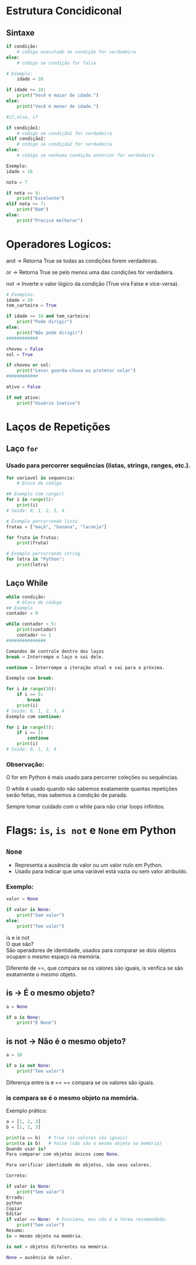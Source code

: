 # Estrutura Concidiconal
## Sintaxe
```python
if condição:
    # código executado se condição for verdadeira
else:
    # código se condição for falsa

# Exemplo:
    idade = 18

if idade >= 18:
    print("Você é maior de idade.")
else:
    print("Você é menor de idade.")
```
```python
#if,else, if

if condição1:
    # código se condição1 for verdadeira
elif condição2:
    # código se condição2 for verdadeira
else:
    # código se nenhuma condição anterior for verdadeira

Exemplo:
idade = 18

nota = 7

if nota >= 9:
    print("Excelente")
elif nota >= 7:
    print("Bom")
else:
    print("Precisa melhorar")
```
# Operadores Logicos:

and → Retorna True se todas as condições forem verdadeiras.

or → Retorna True se pelo menos uma das condições for verdadeira.

not → Inverte o valor lógico da condição (True vira False e vice-versa).

```Python
# Exemplos:
idade = 20
tem_carteira = True

if idade >= 18 and tem_carteira:
    print("Pode dirigir")
else:
    print("Não pode dirigir")
############

choveu = False
sol = True

if choveu or sol:
    print("Levar guarda-chuva ou protetor solar")
############

ativo = False

if not ativo:
    print("Usuário inativo")
```
# Laços de Repetições

## Laço `for`

### Usado para percorrer sequências (listas, strings, ranges, etc.).

```python
for variavel in sequencia:
    # bloco de código

## Exemplo com range()
for i in range(5):
    print(i)
# Saída: 0, 1, 2, 3, 4

# Exemplo percorrendo lista  
frutas = ["maçã", "banana", "laranja"]

for fruta in frutas:
    print(fruta)

# Exemplo percorrendo string
for letra in "Python":
    print(letra)
```
## Laço While
```python
while condição:
    # bloco de código
## Exemplo
contador = 0

while contador < 5:
    print(contador)
    contador += 1
###############

Comandos de controle dentro dos laços
break → Interrompe o laço e sai dele.

continue → Interrompe a iteração atual e vai para a próxima.

Exemplo com break:

for i in range(10):
    if i == 5:
        break
    print(i)
# Saída: 0, 1, 2, 3, 4
Exemplo com continue:

for i in range(5):
    if i == 2:
        continue
    print(i)
# Saída: 0, 1, 3, 4   
```
### Observação:
O for em Python é mais usado para percorrer coleções ou sequências.

O while é usado quando não sabemos exatamente quantas repetições serão feitas, mas sabemos a condição de parada.

Sempre tomar cuidado com o while para não criar loops infinitos.

# Flags: `is`, `is not` e `None` em Python

## `None`
- Representa a ausência de valor ou um valor nulo em Python.
- Usado para indicar que uma variável está vazia ou sem valor atribuído.

### Exemplo:
```python
valor = None

if valor is None:
    print("Sem valor")
else:
    print("Tem valor")
```
is e is not<br>
O que são?<br>
São operadores de identidade, usados para comparar se dois objetos ocupam o mesmo espaço na memória.

Diferente de ==, que compara se os valores são iguais, is verifica se são exatamente o mesmo objeto.
## is → É o mesmo objeto?
```python
a = None

if a is None:
    print("É None")
```
## is not → Não é o mesmo objeto?
```python
a = 10

if a is not None:
    print("Tem valor")
```
Diferença entre is e ==
== compara se os valores são iguais.

### is compara se é o mesmo objeto na memória.

Exemplo prático:
```python
a = [1, 2, 3]
b = [1, 2, 3]

print(a == b)   # True (os valores são iguais)
print(a is b)   # False (não são o mesmo objeto na memória)
Quando usar is?
Para comparar com objetos únicos como None.

Para verificar identidade de objetos, não seus valores.

Correto:

if valor is None:
    print("Sem valor")
Errado:
python
Copiar
Editar
if valor == None:  # Funciona, mas não é a forma recomendada.
    print("Sem valor")
Resumo:
is → mesmo objeto na memória.

is not → objetos diferentes na memória.

None → ausência de valor.
```
